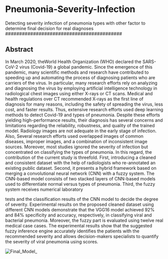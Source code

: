# Pneumonia-Severity-Infection
Detecting severity infection of pneumonia types with other factor to determine final decision for real diagnoses 
##########################################
## Abstract
In March 2020, theWorld Health Organization (WHO) declared the SARS-CoV-2 virus
(Covid-19) a global pandemic. Since the emergence of this pandemic, many scientific
methods and research have contributed to speeding up and automating the process
of diagnosing patients who are carriers of the virus. In particular, many research
efforts rely on analyzing and diagnosing the virus by employing artificial intelligence
technology in radiological chest images using either X-rays or CT scans. Medical and
health regulations over CT recommended X-rays as the first line of diagnosis for many
reasons, including the safety of spreading the virus, less cost, and faster results. Thus,
extensive research efforts used deep learning methods to detect Covid-19 and types of
pneumonia. Despite these efforts yielding high-performance results, their diagnosis
has several concerns and limitations regarding the reliability, robustness, and quality
of the trained model. Radiology images are not adequate in the early stage of infection.
Also, Several research efforts used overlapped images of common diseases, improper
images, and a combination of inconsistent image sources. Moreover, most studies
ignored the severity of infection but concentrated on classifying the types of pneumonia.
In this regard, the contribution of the current study is threefold. First, introducing
a cleaned and consistent dataset with the help of radiologists who re-annotated an
existing public dataset. Second, it presents a hybrid framework based on merging a
convolutional neural network (CNN) with a fuzzy system. The CNN-based model
consists of two stacked layers of CNN-based models used to differentiate normal
versus types of pneumonia. Third, the fuzzy system receives numerical laboratory

tests and the classification results of the CNN model to decide the degree of severity.
Experimental results on the proposed cleaned dataset using different CNN models
demonstrate that the VGG16 model achieved 92% and 84% specificity and accuracy,
respectively, in classifying viral and bacterial pneumonia. Moreover, the fuzzy part
is evaluated using twelve real medical case cases. The experimental results show
that the suggested fuzzy inference engine accurately identifies the patients with the
recommended severity and allows decision-makers specialists to quantify the severity
of viral pneumonia using scores.


![Final_Model_](https://github.com/gsamueil/Pneumonia-Severity-Infection/assets/31563545/d4b75e03-cacd-4815-9141-c1803b0e4b6c)

